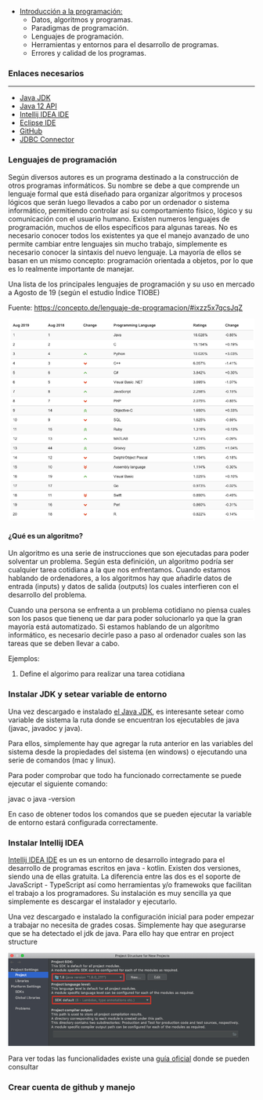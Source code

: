- [Introducción a la programación:](#tema1)
    - Datos, algoritmos y programas.
    - Paradigmas de programación.
    - Lenguajes de programación.
    - Herramientas y entornos para el desarrollo de programas.
    - Errores y calidad de los programas.

### Enlaces necesarios
***

- <a href="https://www.oracle.com/technetwork/java/javase/downloads/jdk11-downloads-5066655.html" target=»_blank> Java JDK</a>
- <a href="https://docs.oracle.com/en/java/javase/12/docs/api/index.html" target=»_blank> Java 12 API</a>
- <a href="https://www.jetbrains.com/idea/download/" target=»_blank> Intellij IDEA IDE</a>
- <a href="https://www.eclipse.org/downloads/" target=»_blank> Eclipse IDE</a>
- <a href="https://github.com" target=»_blank>GitHub</a>
- <a href="https://dev.mysql.com/downloads/connector/j/5.1.html" target=»_blank>JDBC Connector</a>

### Lenguajes de programación

Según diversos autores es un programa destinado a la construcción de otros programas informáticos. Su nombre se debe a que comprende un lenguaje formal que está diseñado para organizar algoritmos y procesos lógicos que serán luego llevados a cabo por un ordenador o sistema informático, permitiendo controlar así su comportamiento físico, lógico y su comunicación con el usuario humano. Existen numeros lenguajes de programación, muchos de ellos específicos para algunas tareas. No es necesario conocer todos los existentes ya que el manejo avanzado de uno permite cambiar entre lenguajes sin mucho trabajo, simplemente es necesario conocer la sintaxis del nuevo lenguaje. La mayoría de ellos se basan en un mismo concepto: programación orientada a objetos, por lo que es lo realmente importante de manejar. 

Una lista de los principales lenguajes de programación y su uso en mercado a Agosto de 19 (según el estudio Índice TIOBE)

Fuente: https://concepto.de/lenguaje-de-programacion/#ixzz5x7qcsJqZ

![lenguajes de programación](./images/lenguajes.png)

#### ¿Qué es un algoritmo?

Un algoritmo es una serie de instrucciones que son ejecutadas para poder solventar un problema. Según esta definición, un algoritmo podría ser cualquier tarea cotidiana a la que nos enfrentamos. Cuando estamos hablando de ordenadores, a los algoritmos hay que añadirle datos de entrada (inputs) y datos de salida (outputs) los cuales interfieren con el desarrollo del problema.

Cuando una persona se enfrenta a un problema cotidiano no piensa cuales son los pasos que tienenq ue dar para poder solucionarlo ya que la gran mayoría está automatizado. Si estamos hablando de un algorítmo informático, es necesario decirle paso a paso al ordenador cuales son las tareas que se deben llevar a cabo.

Ejemplos:

1. Define el algorimo para realizar una tarea cotidiana

### Instalar JDK y setear variable de entorno

Una vez descargado e instalado <a href="https://www.oracle.com/technetwork/java/javase/downloads/jdk11-downloads-5066655.html" target=»_blank> el Java JDK</a>, es interesante setear como variable de sistema la ruta donde se encuentran los ejecutables de java (javac, javadoc y java).

Para ellos, simplemente hay que agregar la ruta anterior en las variables del sistema desde la propiedades del sistema (en windows) o ejecutando una serie de comandos (mac y linux). <a href="https://www.java.com/es/download/help/path.xml" target="_blank"></a>

Para poder comprobar que todo ha funcionado correctamente se puede ejecutar el siguiente comando:

javac o java -version

En caso de obtener todos los comandos que se pueden ejecutar la variable de entorno estará configurada correctamente.

### Instalar Intellij IDEA

<a href="https://www.jetbrains.com/idea/download" target=»_blank> Intellij IDEA IDE</a>
es un es un entorno de desarrollo integrado para el desarrollo de programas escritos en java - kotlin. Existen dos versiones, siendo una de ellas gratuita. La diferencia entre las dos es el soporte de JavaScript - TypeScript así como herramientas y/o framewoks que facilitan el trabajo a los programadores. Su instalación es muy sencilla ya que simplemente es descargar el instalador y ejecutarlo. 

Una vez descargado e instalado la configuración inicial para poder empezar a trabajar no necesita de grades cosas. Simplemente hay que asegurarse que se ha detectado el jdk de java. Para ello hay que entrar en project structure

![project structure](./images/intellij.png)

Para ver todas las funcionalidades existe una <a href="https://www.jetbrains.com/help/idea/discover-intellij-idea.html" target="_blank">guía oficial</a> donde se pueden consultar


### Crear cuenta de github y manejo
